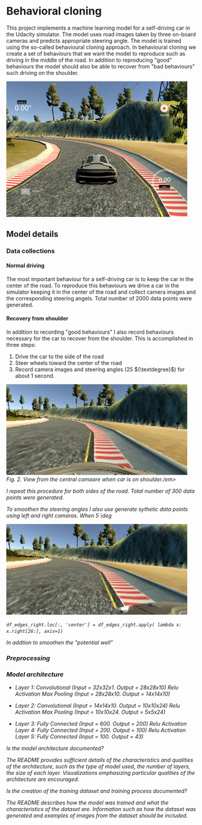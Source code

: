 # Behavioral cloning

This project implements a machine learning model for a self-driving car in the Udacity simulator. The model uses road images taken by three on-board cameras and predicts appropriate steering angle.  The model is trained using the so-called  behavioural cloning approach. 
In behavioural cloning we create a set of behaviours that we want the model to reproduce such as driving in the middle of the road.  In addition to reproducing "good" behaviours the model should also be able to recover from "bad behaviours" such driving on the shoulder.

<img src="simulator.png" width="480" alt="Combined Image" />


## Model details

### Data collections

#### Normal driving

The most important behaviour for a self-driving car is to keep the car in the center of the road. 
To reproduce this behaviours we drive a car in the simulator keeping it in the center of the road and collect camera images and the corresponding steering angels. Total number of 2000 data points were generated.

#### Recovery from shoulder
In addition to recording "good behaviours" I also record behaviours necessary for the car to recover from the shoulder.
This is accomplished in three steps:

1. Drive the car to the side of the road
2. Steer wheels toward the center of the road
3. Record camera images and steering angles (25 ${\textdegree}$) for about 1 second.
<p>
<img src="center_example.jpg" width="480" alt="Combined Image" /><br>
    <em>Fig. 2. View from the central camaare when car is on shoulder./em>
</p>

I repeat this procedure for both sides of the road. Total number of 300 data points were generated.  

To smoothen the steering angles I also use generate sythetic data points using left and right camaras. 
When 5 \deg 

<img src="left_example.jpg" width="480" alt="Combined Image" />

`df_edges_right.loc[:, 'center'] = df_edges_right.apply( lambda x: x.right[26:], axis=1)`

In addtion to smoothen the "potential well"
### Preprocessing


### Model architecture 

- Layer 1:
Convolutional (Input = 32x32x1. Output = 28x28x10)
Relu Activation
Max Pooling (Input = 28x28x10. Output = 14x14x10)

- Layer 2:
Convolutional (Input = 14x14x10. Output = 10x10x24)
Relu Activation
Max Pooling (Input = 10x10x24. Output = 5x5x24)

- Layer 3:
Fully Connected (Input = 600. Output = 200)
Relu Activation
Layer 4:
Fully Connected (Input = 200. Output = 100)
Relu Activation
Layer 5:
Fully Connected (Input = 100. Output = 43)



Is the model architecture documented?

The README provides sufficient details of the characteristics and qualities of the architecture, such as the type of model used, the number of layers, the size of each layer. Visualizations emphasizing particular qualities of the architecture are encouraged.

Is the creation of the training dataset and training process documented?

The README describes how the model was trained and what the characteristics of the dataset are. Information such as how the dataset was generated and examples of images from the dataset should be included.
